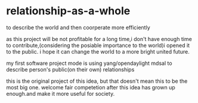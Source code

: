 # relationship-as-a-whole
to describe the world and then coorperate more efficiently

as this project will be not profitable for a long time,i don't have enough time to contribute,(considering the posiable importance to the world)i opened it to the public.
i hope it can change the world to a more bright united future.

my first software project mode is using yang/opendaylight mdsal to describe person's public(on their own) relationships

this is the original project of this idea, but that doesn't mean this to be the most big one. welcome fair competetion after this idea has grown up enough.and make it more useful for society. 

